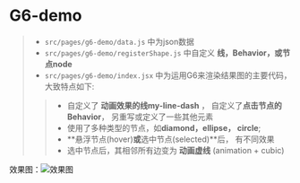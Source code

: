 # G6-demo
  
  > - `src/pages/g6-demo/data.js` 中为json数据
  > - `src/pages/g6-demo/registerShape.js`  中自定义 **线，Behavior，或节点node**
  > - `src/pages/g6-demo/index.jsx` 中为运用G6来渲染结果图的主要代码， 大致特点如下:
  >>
  >> - 自定义了 **动画效果的线my-line-dash** ， 自定义了**点击节点的Behavior**， 另重写或定义了一些其他元素
  >> - 使用了多种类型的节点，如**diamond，ellipse， circle**;
  >> - **悬浮节点(hover)**或**选中节点(selected)**后， 有不同效果
  >> - 选中节点后，其相邻所有边变为 **动画虚线** (animation + cubic)

效果图：![效果图](https://s3.ax1x.com/2021/01/26/sOWlB4.png)
